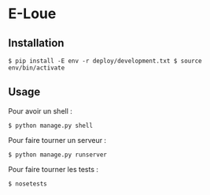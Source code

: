 E-Loue
======

Installation
------------

  ``$ pip install -E env -r deploy/development.txt
  $ source env/bin/activate``
  
Usage
-----

Pour avoir un shell :

  ``$ python manage.py shell``

Pour faire tourner un serveur :

  ``$ python manage.py runserver``

Pour faire tourner les tests :

  ``$ nosetests``
 